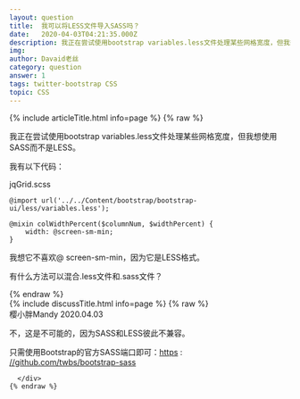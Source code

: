 ```yaml
---
layout: question
title:  我可以将LESS文件导入SASS吗？
date:   2020-04-03T04:21:35.000Z
description: 我正在尝试使用bootstrap variables.less文件处理某些网格宽度，但我想使用SASS而不是LESS。我有以下代码：jqGrid....
img: 
author: Davaid老丝
category: question
answer: 1
tags: twitter-bootstrap CSS
topic: CSS
---
```

<div class="article-root">
  <div class="article">
    {% include articleTitle.html info=page %}
    {% raw %}
    <div class="article-content"><p><font style="vertical-align: inherit;"><font style="vertical-align: inherit;">我正在尝试使用bootstrap variables.less文件处理某些网格宽度，但我想使用SASS而不是LESS。</font></font></p>

<p><font style="vertical-align: inherit;"><font style="vertical-align: inherit;">我有以下代码：</font></font></p>

<p><font style="vertical-align: inherit;"><font style="vertical-align: inherit;">jqGrid.scss</font></font></p>

<pre><code>@import url('../../Content/bootstrap/bootstrap-ui/less/variables.less');<font></font>
<font></font>
@mixin colWidthPercent($columnNum, $widthPercent) {<font></font>
    width: @screen-sm-min;<font></font>
}<font></font>
</code></pre>

<p><font style="vertical-align: inherit;"><font style="vertical-align: inherit;">我想它不喜欢@ screen-sm-min，因为它是LESS格式。  </font></font></p>

<p><font style="vertical-align: inherit;"><font style="vertical-align: inherit;">有什么方法可以混合.less文件和.sass文件？</font></font></p></div>
    {% endraw %}
  </div>

  <div class="discuss-wrapper">
    {% include discussTitle.html info=page %}
    {% raw %}
    <div class="discuss-item">
        <div class="discuss-parent">
          <div class="discuss-meta">
            <span class="discuss-user">樱小胖Mandy</span>
            <span class="discuss-time">2020.04.03</span>
          </div>
          <div class="discuss-comment"><p><font style="vertical-align: inherit;"><font style="vertical-align: inherit;">不，这是不可能的，因为SASS和LESS彼此不兼容。</font></font></p>

<p><font style="vertical-align: inherit;"><font style="vertical-align: inherit;">只需使用Bootstrap的官方SASS端口即可：</font><a href="https://github.com/twbs/bootstrap-sass" rel="noreferrer"><font style="vertical-align: inherit;">https</font></a><font style="vertical-align: inherit;"> : </font></font><a href="https://github.com/twbs/bootstrap-sass" rel="noreferrer"><font style="vertical-align: inherit;"><font style="vertical-align: inherit;">//github.com/twbs/bootstrap-sass</font></font></a></p></div>
        </div>
        
      </div>
    {% endraw %}
  </div>
<div>

